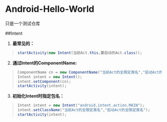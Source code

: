 # Android-Hello-World
只是一个测试仓库

##Intent

1. **最常见的：**

  > ```java
  > startActivity(new Intent(当前Act.this,要启动的Act.class));
  > ```
  
2. **通过Intent的ComponentName:**

  > ```java
  > ComponentName cn = new ComponentName("当前Act的全限定类名","启动Act的全限定类名");
  > Intent intent = new Intent();
  > intent.setComponent(cn);
  > startActivity(intent);
  > ```
  
3. **初始化Intent时指定包名：**
  
  > ```java
  > Intent intent = new Intent("android.intent.action.MAIN");
  > intent.setClassName("当前Act的全限定类名","启动Act的全限定类名");
  > startActivity(intent);
  > ```
